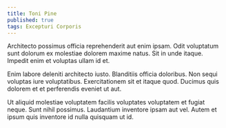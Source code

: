 ```yaml
---
title: Toni Pine
published: true
tags: Excepturi Corporis
---
```


Architecto possimus officia reprehenderit aut enim ipsam. Odit voluptatum sunt dolorum ex molestiae dolorem maxime natus. Sit in unde itaque. Impedit enim et voluptas ullam id et.

Enim labore deleniti architecto iusto. Blanditiis officia doloribus. Non sequi voluptas iure voluptatibus. Exercitationem sit et itaque quod. Ducimus quis dolorem et et perferendis eveniet ut aut.

Ut aliquid molestiae voluptatem facilis voluptates voluptatem et fugiat neque. Sunt nihil possimus. Laudantium inventore ipsam aut vel. Autem et ipsum quis inventore id nulla quisquam ut id.